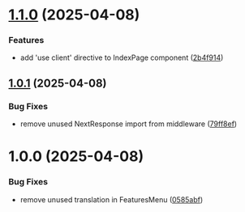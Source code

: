 # [1.1.0](https://github.com/samanthaatlas/atlaspro1/compare/v1.0.1...v1.1.0) (2025-04-08)


### Features

* add 'use client' directive to IndexPage component ([2b4f914](https://github.com/samanthaatlas/atlaspro1/commit/2b4f9146b1907c971e5d1ebe2e253f8e8e8aa642))

## [1.0.1](https://github.com/samanthaatlas/atlaspro1/compare/v1.0.0...v1.0.1) (2025-04-08)


### Bug Fixes

* remove unused NextResponse import from middleware ([79ff8ef](https://github.com/samanthaatlas/atlaspro1/commit/79ff8ef4909374dff41ab730e6035ed0a3186dc6))

# 1.0.0 (2025-04-08)


### Bug Fixes

* remove unused translation in FeaturesMenu ([0585abf](https://github.com/samanthaatlas/atlaspro1/commit/0585abf0fe3cd005ca67b6161d6d2cf661969a3c))
